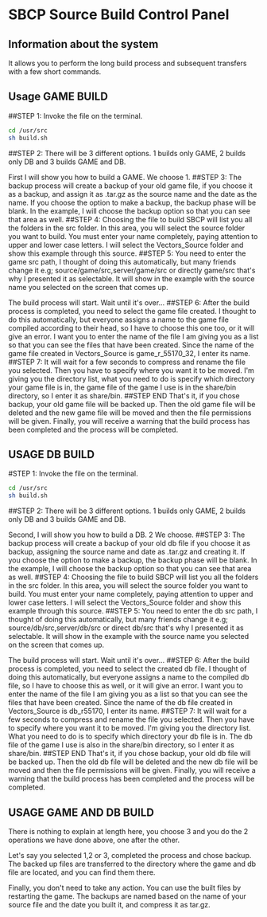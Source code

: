 # SBCP Source Build Control Panel

## Information about the system

It allows you to perform the long build process and subsequent transfers with a few short commands.

## Usage GAME BUILD

##STEP 1:
Invoke the file on the terminal.
```BASH
cd /usr/src
sh build.sh
```

##STEP 2:
There will be 3 different options. 1 builds only GAME, 2 builds only DB and 3 builds GAME and DB.

First I will show you how to build a GAME. We choose 1.
##STEP 3:
The backup process will create a backup of your old game file, if you choose it as a backup, and assign it as .tar.gz as the source name and the date as the name.
If you choose the option to make a backup, the backup phase will be blank. In the example, I will choose the backup option so that you can see that area as well.
##STEP 4:
Choosing the file to build SBCP will list you all the folders in the src folder.
In this area, you will select the source folder you want to build. You must enter your name completely, paying attention to upper and lower case letters.
I will select the Vectors_Source folder and show this example through this source.
##STEP 5:
You need to enter the game src path, I thought of doing this automatically, but many friends change it
e.g; source/game/src,server/game/src or directly game/src that's why I presented it as selectable.
It will show in the example with the source name you selected on the screen that comes up.

The build process will start. Wait until it's over...
##STEP 6:
After the build process is completed, you need to select the game file created. I thought to do this automatically, but everyone assigns a name to the game file compiled according to their head, so I have to choose this one too, or it will give an error.
I want you to enter the name of the file I am giving you as a list so that you can see the files that have been created.
Since the name of the game file created in Vectors_Source is game_r_55170_32, I enter its name.
##STEP 7:
It will wait for a few seconds to compress and rename the file you selected.
Then you have to specify where you want it to be moved. I'm giving you the directory list, what you need to do is specify which directory your game file is in, the game file of the game I use is in the share/bin directory, so I enter it as share/bin.
##STEP END
That's it, if you chose backup, your old game file will be backed up.
Then the old game file will be deleted and the new game file will be moved and then the file permissions will be given.
Finally, you will receive a warning that the build process has been completed and the process will be completed.

## USAGE DB BUILD

#STEP 1:
Invoke the file on the terminal.
```BASH
cd /usr/src
sh build.sh
```

##STEP 2:
There will be 3 different options. 1 builds only GAME, 2 builds only DB and 3 builds GAME and DB.

Second, I will show you how to build a DB. 2 We choose.
##STEP 3:
The backup process will create a backup of your old db file if you choose it as backup, assigning the source name and date as .tar.gz and creating it.
If you choose the option to make a backup, the backup phase will be blank. In the example, I will choose the backup option so that you can see that area as well.
##STEP 4:
Choosing the file to build SBCP will list you all the folders in the src folder.
In this area, you will select the source folder you want to build. You must enter your name completely, paying attention to upper and lower case letters.
I will select the Vectors_Source folder and show this example through this source.
##STEP 5:
You need to enter the db src path, I thought of doing this automatically, but many friends change it
e.g; source/db/src,server/db/src or direct db/src that's why I presented it as selectable.
It will show in the example with the source name you selected on the screen that comes up.

The build process will start. Wait until it's over...
##STEP 6:
After the build process is completed, you need to select the created db file. I thought of doing this automatically, but everyone assigns a name to the compiled db file, so I have to choose this as well, or it will give an error.
I want you to enter the name of the file I am giving you as a list so that you can see the files that have been created.
Since the name of the db file created in Vectors_Source is db_r55170, I enter its name.
##STEP 7:
It will wait for a few seconds to compress and rename the file you selected.
Then you have to specify where you want it to be moved. I'm giving you the directory list. What you need to do is to specify which directory your db file is in. The db file of the game I use is also in the share/bin directory, so I enter it as share/bin.
##STEP END
That's it, if you chose backup, your old db file will be backed up.
Then the old db file will be deleted and the new db file will be moved and then the file permissions will be given.
Finally, you will receive a warning that the build process has been completed and the process will be completed.

## USAGE GAME AND DB BUILD
There is nothing to explain at length here, you choose 3 and you do the 2 operations we have done above, one after the other.

Let's say you selected 1,2 or 3, completed the process and chose backup.
The backed up files are transferred to the directory where the game and db file are located, and you can find them there.

Finally, you don't need to take any action. You can use the built files by restarting the game.
The backups are named based on the name of your source file and the date you built it, and compress it as tar.gz.

